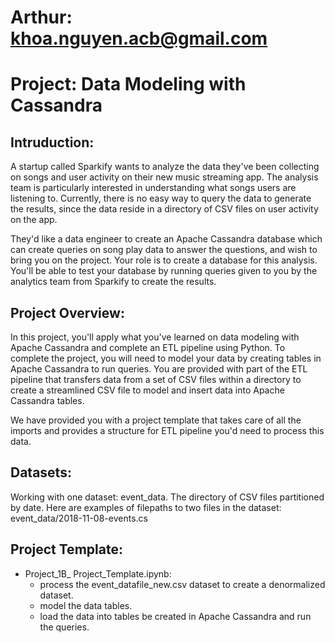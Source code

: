 # Arthur: khoa.nguyen.acb@gmail.com
# Project: Data Modeling with Cassandra

## Intruduction: 
A startup called Sparkify wants to analyze the data they've been collecting on songs and user activity on their new music streaming app. The analysis team is particularly interested in understanding what songs users are listening to. Currently, there is no easy way to query the data to generate the results, since the data reside in a directory of CSV files on user activity on the app.

They'd like a data engineer to create an Apache Cassandra database which can create queries on song play data to answer the questions, and wish to bring you on the project. Your role is to create a database for this analysis. You'll be able to test your database by running queries given to you by the analytics team from Sparkify to create the results.

## Project Overview:
In this project, you'll apply what you've learned on data modeling with Apache Cassandra and complete an ETL pipeline using Python. To complete the project, you will need to model your data by creating tables in Apache Cassandra to run queries. You are provided with part of the ETL pipeline that transfers data from a set of CSV files within a directory to create a streamlined CSV file to model and insert data into Apache Cassandra tables.

We have provided you with a project template that takes care of all the imports and provides a structure for ETL pipeline you'd need to process this data.

## Datasets:
Working with one dataset: event_data. The directory of CSV files partitioned by date. Here are examples of filepaths to two files in the dataset: event_data/2018-11-08-events.cs

## Project Template:
- Project_1B_ Project_Template.ipynb: 
    + process the event_datafile_new.csv dataset to create a denormalized dataset.
    + model the data tables.
    + load the data into tables be created in Apache Cassandra and run the queries.
